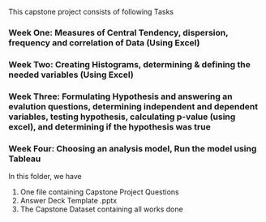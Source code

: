 This capstone project consists of following Tasks

### Week One: Measures of Central Tendency, dispersion, frequency and correlation of Data (Using Excel)
### Week Two: Creating Histograms, determining & defining the needed variables (Using Excel)
### Week Three: Formulating Hypothesis and answering an evalution questions, determining independent and dependent variables, testing hypothesis, calculating p-value (using excel), and determining if the hypothesis was true
### Week Four: Choosing an analysis model, Run the model using Tableau

In this folder, we have
1. One file containing Capstone Project Questions 
2. Answer Deck Template .pptx
3. The Capstone Dataset containing all works done 
